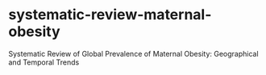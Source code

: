 # systematic-review-maternal-obesity
Systematic Review of Global Prevalence of Maternal Obesity: Geographical and Temporal Trends
